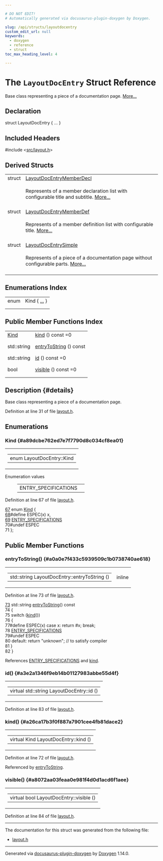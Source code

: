 ```yaml
---

# DO NOT EDIT!
# Automatically generated via docusaurus-plugin-doxygen by Doxygen.

slug: /api/structs/layoutdocentry
custom_edit_url: null
keywords:
  - doxygen
  - reference
  - struct
toc_max_heading_level: 4

---
```


<div class="doxyPage">

# The `LayoutDocEntry` Struct Reference

<p>Base class representing a piece of a documentation page. <a href="#details">More...</a></p>

## Declaration

<div class="doxyDeclaration">
struct LayoutDocEntry { ... }
</div>

## Included Headers

<div class="doxyIncludesList">#include &lt;<a href="/web-doxygen/docs/api/files/src/layout-h">src/layout.h</a>&gt;
</div>

## Derived Structs

<table class="doxyMembersIndex">

<tr class="doxyMemberIndexItem">
<td class="doxyMemberIndexItemType" align="left" valign="top">struct</td>
<td class="doxyMemberIndexItemName" align="left" valign="top"><a href="/web-doxygen/docs/api/structs/layoutdocentrymemberdecl">LayoutDocEntryMemberDecl</a></td>
</tr>
<tr class="doxyMemberIndexDescription">
<td class="doxyMemberIndexDescriptionLeft"></td>
<td class="doxyMemberIndexDescriptionRight">
<p>Represents of a member declaration list with configurable title and subtitle. <a href="/web-doxygen/docs/api/structs/layoutdocentrymemberdecl/#details">More...</a></p>
</td>
</tr>
<tr class="doxyMemberIndexSeparator">
<td class="doxyMemberIndexSeparator" colspan="2"></td>
</tr>

<tr class="doxyMemberIndexItem">
<td class="doxyMemberIndexItemType" align="left" valign="top">struct</td>
<td class="doxyMemberIndexItemName" align="left" valign="top"><a href="/web-doxygen/docs/api/structs/layoutdocentrymemberdef">LayoutDocEntryMemberDef</a></td>
</tr>
<tr class="doxyMemberIndexDescription">
<td class="doxyMemberIndexDescriptionLeft"></td>
<td class="doxyMemberIndexDescriptionRight">
<p>Represents of a member definition list with configurable title. <a href="/web-doxygen/docs/api/structs/layoutdocentrymemberdef/#details">More...</a></p>
</td>
</tr>
<tr class="doxyMemberIndexSeparator">
<td class="doxyMemberIndexSeparator" colspan="2"></td>
</tr>

<tr class="doxyMemberIndexItem">
<td class="doxyMemberIndexItemType" align="left" valign="top">struct</td>
<td class="doxyMemberIndexItemName" align="left" valign="top"><a href="/web-doxygen/docs/api/structs/layoutdocentrysimple">LayoutDocEntrySimple</a></td>
</tr>
<tr class="doxyMemberIndexDescription">
<td class="doxyMemberIndexDescriptionLeft"></td>
<td class="doxyMemberIndexDescriptionRight">
<p>Represents of a piece of a documentation page without configurable parts. <a href="/web-doxygen/docs/api/structs/layoutdocentrysimple/#details">More...</a></p>
</td>
</tr>
<tr class="doxyMemberIndexSeparator">
<td class="doxyMemberIndexSeparator" colspan="2"></td>
</tr>

</table>

## Enumerations Index

<table class="doxyMembersIndex">

<tr class="doxyMemberIndexItem">
<td class="doxyMemberIndexItemType" align="left" valign="top">enum</td>
<td class="doxyMemberIndexItemName" align="left" valign="top">Kind { <a href="#a89dcbe762ed7e7f7790d8c034cf8ea01">...</a> }</td>
</tr>
<tr class="doxyMemberIndexDescription">
<td class="doxyMemberIndexDescriptionLeft"></td>
<td class="doxyMemberIndexDescriptionRight">
</td>
</tr>
<tr class="doxyMemberIndexSeparator">
<td class="doxyMemberIndexSeparator" colspan="2"></td>
</tr>

</table>

## Public Member Functions Index

<table class="doxyMembersIndex">

<tr class="doxyMemberIndexItem">
<td class="doxyMemberIndexItemType" align="left" valign="top"><a href="#a89dcbe762ed7e7f7790d8c034cf8ea01">Kind</a></td>
<td class="doxyMemberIndexItemName" align="left" valign="top"><a href="#a26ca17b3f0f887a7901cee4fb81dace2">kind</a> () const =0</td>
</tr>
<tr class="doxyMemberIndexDescription">
<td class="doxyMemberIndexDescriptionLeft"></td>
<td class="doxyMemberIndexDescriptionRight">
</td>
</tr>
<tr class="doxyMemberIndexSeparator">
<td class="doxyMemberIndexSeparator" colspan="2"></td>
</tr>

<tr class="doxyMemberIndexItem">
<td class="doxyMemberIndexItemType" align="left" valign="top">std::string</td>
<td class="doxyMemberIndexItemName" align="left" valign="top"><a href="#a0a0e7f433c5939509c1b0738740ae618">entryToString</a> () const</td>
</tr>
<tr class="doxyMemberIndexDescription">
<td class="doxyMemberIndexDescriptionLeft"></td>
<td class="doxyMemberIndexDescriptionRight">
</td>
</tr>
<tr class="doxyMemberIndexSeparator">
<td class="doxyMemberIndexSeparator" colspan="2"></td>
</tr>

<tr class="doxyMemberIndexItem">
<td class="doxyMemberIndexItemType" align="left" valign="top">std::string</td>
<td class="doxyMemberIndexItemName" align="left" valign="top"><a href="#a3e2a1346f9eb14b01127983abbe55d4f">id</a> () const =0</td>
</tr>
<tr class="doxyMemberIndexDescription">
<td class="doxyMemberIndexDescriptionLeft"></td>
<td class="doxyMemberIndexDescriptionRight">
</td>
</tr>
<tr class="doxyMemberIndexSeparator">
<td class="doxyMemberIndexSeparator" colspan="2"></td>
</tr>

<tr class="doxyMemberIndexItem">
<td class="doxyMemberIndexItemType" align="left" valign="top">bool</td>
<td class="doxyMemberIndexItemName" align="left" valign="top"><a href="#a8072aa03feaa0e981f4d0d1acd6f1aee">visible</a> () const =0</td>
</tr>
<tr class="doxyMemberIndexDescription">
<td class="doxyMemberIndexDescriptionLeft"></td>
<td class="doxyMemberIndexDescriptionRight">
</td>
</tr>
<tr class="doxyMemberIndexSeparator">
<td class="doxyMemberIndexSeparator" colspan="2"></td>
</tr>

</table>

## Description {#details}

<p>Base class representing a piece of a documentation page.</p>

<p>Definition at line 31 of file <a href="/web-doxygen/docs/api/files/src/layout-h">layout.h</a>.</p>

<div class="doxySectionDef">

## Enumerations

### Kind {#a89dcbe762ed7e7f7790d8c034cf8ea01}

<div class="doxyMemberItem">
<div class="doxyMemberProto">
<table class="doxyMemberLabels">
<tr class="doxyMemberLabels">
<td class="doxyMemberLabelsLeft">
<table class="doxyMemberName">
<tr>
<td class="doxyMemberName">enum LayoutDocEntry::Kind </td>
</tr>
</table>
</td>
</tr>
</table>
</div>
<div class="doxyMemberDoc">

<dl class="doxyEnumList">
<dt class="doxyEnumTableTitle">Enumeration values</dt>
<dd>
<table class="doxyEnumTable">

<tr class="doxyEnumItem">
<td class="doxyEnumItemName">ENTRY_SPECIFICATIONS<a id="a89dcbe762ed7e7f7790d8c034cf8ea01a8b09933f91f6a30fe1dbc95187fc898e"></a></td>
<td class="doxyEnumItemDescription"><p></p></td>
</tr>

</table>
</dd>
</dl>

<p>Definition at line 67 of file <a href="/web-doxygen/docs/api/files/src/layout-h">layout.h</a>.</p>

<div class="doxyProgramListing">

<div class="doxyCodeLine"><span class="doxyLineNumber"><a href="#a89dcbe762ed7e7f7790d8c034cf8ea01">67</a></span><span class="doxyLineContent"><span class="doxyHighlight">  </span><span class="doxyHighlightKeyword">enum</span><span class="doxyHighlight"> <a href="#a89dcbe762ed7e7f7790d8c034cf8ea01">Kind</a> {</span></span></div>
<div class="doxyCodeLine"><span class="doxyLineNumber"><a href="/web-doxygen/docs/api/files/src/layout-h/#a01157ce01f2cb28fc582a7c4fd23e80d">68</a></span><span class="doxyLineContent"><span class="doxyHighlightPreprocessor">#define ESPEC(x) x,</span></span></div>
<div class="doxyCodeLine"><span class="doxyLineNumber"><a href="#a89dcbe762ed7e7f7790d8c034cf8ea01a8b09933f91f6a30fe1dbc95187fc898e">69</a></span><span class="doxyLineContent"><span class="doxyHighlight">      <a href="#a89dcbe762ed7e7f7790d8c034cf8ea01a8b09933f91f6a30fe1dbc95187fc898e">ENTRY_SPECIFICATIONS</a></span></span></div>
<div class="doxyCodeLine"><span class="doxyLineNumber">70</span><span class="doxyLineContent"><span class="doxyHighlightPreprocessor">#undef ESPEC</span></span></div>
<div class="doxyCodeLine"><span class="doxyLineNumber">71</span><span class="doxyLineContent"><span class="doxyHighlight">            };</span></span></div>

</div>

</div>
</div>

</div>

<div class="doxySectionDef">

## Public Member Functions

### entryToString() {#a0a0e7f433c5939509c1b0738740ae618}

<div class="doxyMemberItem">
<div class="doxyMemberProto">
<table class="doxyMemberLabels">
<tr class="doxyMemberLabels">
<td class="doxyMemberLabelsLeft">
<table class="doxyMemberName">
<tr>
<td class="doxyMemberName">std::string LayoutDocEntry::entryToString ()</td>
</tr>
</table>
</td>
<td class="doxyMemberLabelsRight">
<span class="doxyMemberLabels">
<span class="doxyMemberLabel inline">inline</span>
</span>
</td>
</tr>
</table>
</div>
<div class="doxyMemberDoc">


<p>Definition at line 73 of file <a href="/web-doxygen/docs/api/files/src/layout-h">layout.h</a>.</p>

<div class="doxyProgramListing">

<div class="doxyCodeLine"><span class="doxyLineNumber"><a href="#a0a0e7f433c5939509c1b0738740ae618">73</a></span><span class="doxyLineContent"><span class="doxyHighlight">  std::string <a href="#a0a0e7f433c5939509c1b0738740ae618">entryToString</a>()</span><span class="doxyHighlightKeyword"> const</span></span></div>
<div class="doxyCodeLine"><span class="doxyLineNumber">74</span><span class="doxyLineContent"><span class="doxyHighlightKeyword">  </span><span class="doxyHighlight">{</span></span></div>
<div class="doxyCodeLine"><span class="doxyLineNumber">75</span><span class="doxyLineContent"><span class="doxyHighlight">    </span><span class="doxyHighlightKeywordFlow">switch</span><span class="doxyHighlight"> (<a href="#a26ca17b3f0f887a7901cee4fb81dace2">kind</a>())</span></span></div>
<div class="doxyCodeLine"><span class="doxyLineNumber">76</span><span class="doxyLineContent"><span class="doxyHighlight">    {</span></span></div>
<div class="doxyCodeLine"><span class="doxyLineNumber">77</span><span class="doxyLineContent"><span class="doxyHighlightPreprocessor">#define ESPEC(x) case x: return #x; break;</span></span></div>
<div class="doxyCodeLine"><span class="doxyLineNumber">78</span><span class="doxyLineContent"><span class="doxyHighlight">      <a href="#a89dcbe762ed7e7f7790d8c034cf8ea01a8b09933f91f6a30fe1dbc95187fc898e">ENTRY_SPECIFICATIONS</a></span></span></div>
<div class="doxyCodeLine"><span class="doxyLineNumber">79</span><span class="doxyLineContent"><span class="doxyHighlightPreprocessor">#undef ESPEC</span></span></div>
<div class="doxyCodeLine"><span class="doxyLineNumber">80</span><span class="doxyLineContent"><span class="doxyHighlight">      </span><span class="doxyHighlightKeywordFlow">default</span><span class="doxyHighlight">: </span><span class="doxyHighlightKeywordFlow">return</span><span class="doxyHighlight"> </span><span class="doxyHighlightStringLiteral">"unknown"</span><span class="doxyHighlight">; </span><span class="doxyHighlightComment">// to satisfy compiler</span></span></div>
<div class="doxyCodeLine"><span class="doxyLineNumber">81</span><span class="doxyLineContent"><span class="doxyHighlight">    }</span></span></div>
<div class="doxyCodeLine"><span class="doxyLineNumber">82</span><span class="doxyLineContent"><span class="doxyHighlight">  }</span></span></div>

</div>


References <a href="#a89dcbe762ed7e7f7790d8c034cf8ea01a8b09933f91f6a30fe1dbc95187fc898e">ENTRY&#95;SPECIFICATIONS</a> and <a href="#a26ca17b3f0f887a7901cee4fb81dace2">kind</a>.
</div>
</div>

### id() {#a3e2a1346f9eb14b01127983abbe55d4f}

<div class="doxyMemberItem">
<div class="doxyMemberProto">
<table class="doxyMemberLabels">
<tr class="doxyMemberLabels">
<td class="doxyMemberLabelsLeft">
<table class="doxyMemberName">
<tr>
<td class="doxyMemberName">virtual std::string LayoutDocEntry::id ()</td>
</tr>
</table>
</td>
</tr>
</table>
</div>
<div class="doxyMemberDoc">


<p>Definition at line 83 of file <a href="/web-doxygen/docs/api/files/src/layout-h">layout.h</a>.</p>
</div>
</div>

### kind() {#a26ca17b3f0f887a7901cee4fb81dace2}

<div class="doxyMemberItem">
<div class="doxyMemberProto">
<table class="doxyMemberLabels">
<tr class="doxyMemberLabels">
<td class="doxyMemberLabelsLeft">
<table class="doxyMemberName">
<tr>
<td class="doxyMemberName">virtual Kind LayoutDocEntry::kind ()</td>
</tr>
</table>
</td>
</tr>
</table>
</div>
<div class="doxyMemberDoc">


<p>Definition at line 72 of file <a href="/web-doxygen/docs/api/files/src/layout-h">layout.h</a>.</p>

Referenced by <a href="#a0a0e7f433c5939509c1b0738740ae618">entryToString</a>.
</div>
</div>

### visible() {#a8072aa03feaa0e981f4d0d1acd6f1aee}

<div class="doxyMemberItem">
<div class="doxyMemberProto">
<table class="doxyMemberLabels">
<tr class="doxyMemberLabels">
<td class="doxyMemberLabelsLeft">
<table class="doxyMemberName">
<tr>
<td class="doxyMemberName">virtual bool LayoutDocEntry::visible ()</td>
</tr>
</table>
</td>
</tr>
</table>
</div>
<div class="doxyMemberDoc">


<p>Definition at line 84 of file <a href="/web-doxygen/docs/api/files/src/layout-h">layout.h</a>.</p>
</div>
</div>

</div>

<hr/>

<p>The documentation for this struct was generated from the following file:</p>

<ul>
<li><a href="/web-doxygen/docs/api/files/src/layout-h">layout.h</a></li>
</ul>

<hr/>

<p class="doxyGeneratedBy">Generated via <a href="https://github.com/xpack/docusaurus-plugin-doxygen">docusaurus-plugin-doxygen</a> by <a href="https://www.doxygen.nl">Doxygen</a> 1.14.0.</p>

</div>
